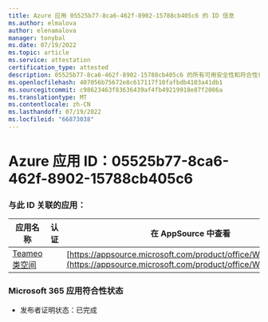 ```yaml
---
title: Azure 应用 05525b77-8ca6-462f-8902-15788cb405c6 的 ID 信息
ms.author: elmalova
author: elenamalova
manager: tonybal
ms.date: 07/19/2022
ms.topic: article
ms.service: attestation
certification_type: attested
description: 05525b77-8ca6-462f-8902-15788cb405c6 的所有可用安全性和符合性信息信息。
ms.openlocfilehash: 407056b75672e8c617117f10fafbdb4103a41db1
ms.sourcegitcommit: c98623463f83636439af4fb49219918e87f2086a
ms.translationtype: MT
ms.contentlocale: zh-CN
ms.lasthandoff: 07/19/2022
ms.locfileid: "66873038"
---
```

# <a name="azure-app-id-05525b77-8ca6-462f-8902-15788cb405c6"></a>Azure 应用 ID：05525b77-8ca6-462f-8902-15788cb405c6


### <a name="apps-associated-with-this-id"></a>与此 ID 关联的应用：
| **应用名称** | **认证** | **在 AppSource 中查看** |
|--------------|---------------|-----------------------|
| [Teameo 类空间](../forward/WA200003630.md) |  | [https://appsource.microsoft.com/product/office/WA200003630](https://appsource.microsoft.com/product/office/WA200003630) |

### <a name="microsoft-365-app-compliance-status"></a>Microsoft 365 应用符合性状态
- 发布者证明状态：已完成
